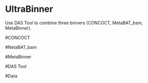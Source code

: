 # UltraBinner

Use DAS Tool to combine three binners (CONCOCT, MetaBAT_bam, MetaBinner).

#CONCOCT

#NetaBAT_bam

#MetaBinner

#DAS Tool

#Data
